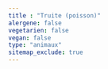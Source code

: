 ```yaml
---
title : "Truite (poisson)"
alergene: false
vegetarien: false
vegan: false
type: "animaux"
sitemap_exclude: true
--- 
```

